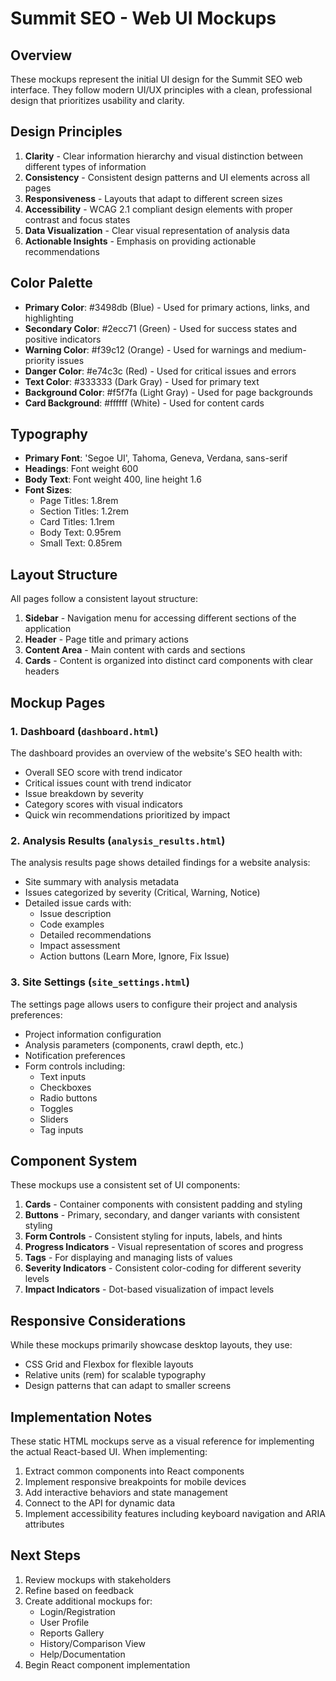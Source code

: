 # Summit SEO - Web UI Mockups

## Overview

These mockups represent the initial UI design for the Summit SEO web interface. They follow modern UI/UX principles with a clean, professional design that prioritizes usability and clarity.

## Design Principles

1. **Clarity** - Clear information hierarchy and visual distinction between different types of information
2. **Consistency** - Consistent design patterns and UI elements across all pages
3. **Responsiveness** - Layouts that adapt to different screen sizes
4. **Accessibility** - WCAG 2.1 compliant design elements with proper contrast and focus states
5. **Data Visualization** - Clear visual representation of analysis data
6. **Actionable Insights** - Emphasis on providing actionable recommendations

## Color Palette

- **Primary Color**: #3498db (Blue) - Used for primary actions, links, and highlighting
- **Secondary Color**: #2ecc71 (Green) - Used for success states and positive indicators
- **Warning Color**: #f39c12 (Orange) - Used for warnings and medium-priority issues
- **Danger Color**: #e74c3c (Red) - Used for critical issues and errors
- **Text Color**: #333333 (Dark Gray) - Used for primary text
- **Background Color**: #f5f7fa (Light Gray) - Used for page backgrounds
- **Card Background**: #ffffff (White) - Used for content cards

## Typography

- **Primary Font**: 'Segoe UI', Tahoma, Geneva, Verdana, sans-serif
- **Headings**: Font weight 600
- **Body Text**: Font weight 400, line height 1.6
- **Font Sizes**:
  - Page Titles: 1.8rem
  - Section Titles: 1.2rem
  - Card Titles: 1.1rem
  - Body Text: 0.95rem
  - Small Text: 0.85rem

## Layout Structure

All pages follow a consistent layout structure:

1. **Sidebar** - Navigation menu for accessing different sections of the application
2. **Header** - Page title and primary actions
3. **Content Area** - Main content with cards and sections
4. **Cards** - Content is organized into distinct card components with clear headers

## Mockup Pages

### 1. Dashboard (`dashboard.html`)

The dashboard provides an overview of the website's SEO health with:
- Overall SEO score with trend indicator
- Critical issues count with trend indicator
- Issue breakdown by severity
- Category scores with visual indicators
- Quick win recommendations prioritized by impact

### 2. Analysis Results (`analysis_results.html`)

The analysis results page shows detailed findings for a website analysis:
- Site summary with analysis metadata
- Issues categorized by severity (Critical, Warning, Notice)
- Detailed issue cards with:
  - Issue description
  - Code examples
  - Detailed recommendations
  - Impact assessment
  - Action buttons (Learn More, Ignore, Fix Issue)

### 3. Site Settings (`site_settings.html`)

The settings page allows users to configure their project and analysis preferences:
- Project information configuration
- Analysis parameters (components, crawl depth, etc.)
- Notification preferences
- Form controls including:
  - Text inputs
  - Checkboxes
  - Radio buttons
  - Toggles
  - Sliders
  - Tag inputs

## Component System

These mockups use a consistent set of UI components:

1. **Cards** - Container components with consistent padding and styling
2. **Buttons** - Primary, secondary, and danger variants with consistent styling
3. **Form Controls** - Consistent styling for inputs, labels, and hints
4. **Progress Indicators** - Visual representation of scores and progress
5. **Tags** - For displaying and managing lists of values
6. **Severity Indicators** - Consistent color-coding for different severity levels
7. **Impact Indicators** - Dot-based visualization of impact levels

## Responsive Considerations

While these mockups primarily showcase desktop layouts, they use:
- CSS Grid and Flexbox for flexible layouts
- Relative units (rem) for scalable typography
- Design patterns that can adapt to smaller screens

## Implementation Notes

These static HTML mockups serve as a visual reference for implementing the actual React-based UI. When implementing:

1. Extract common components into React components
2. Implement responsive breakpoints for mobile devices
3. Add interactive behaviors and state management
4. Connect to the API for dynamic data
5. Implement accessibility features including keyboard navigation and ARIA attributes

## Next Steps

1. Review mockups with stakeholders
2. Refine based on feedback
3. Create additional mockups for:
   - Login/Registration
   - User Profile
   - Reports Gallery
   - History/Comparison View
   - Help/Documentation
4. Begin React component implementation 